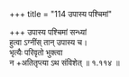 +++
title = "114 उपास्य पश्चिमां"

+++
उपास्य पश्चिमां सन्ध्यां  
हुत्वा ऽग्नींस् तान् उपास्य च।  
भृत्यैः परिवृतो भुक्त्वा  
न +अतितृप्त्या ऽथ संविशेत्  ॥ १.११४ ॥
